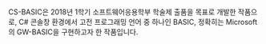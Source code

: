 <CS-BASIC>
CS-BASIC은 2018년 1학기 소프트웨어응용학부 학술제 출품을 목표로 개발한 작품으로, C# 콘솔창 환경에서 고전 프로그래밍 언어 중 하나인 BASIC, 정확히는 Microsoft의 GW-BASIC을 구현하고자 한 작품입니다. 
